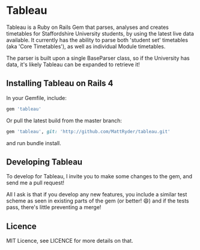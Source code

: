 Tableau
=========

Tableau is a Ruby on Rails Gem that parses, analyses and creates timetables for Staffordshire University students, by using the latest live data available. It currently has the ability to parse both 'student set' timetables (aka 'Core Timetables'), as well as individual Module timetables.

The parser is built upon a single BaseParser class, so if the University has data, it's likely Tableau can be expanded to retrieve it!

Installing Tableau on Rails 4
--------------------
In your Gemfile, include:
``` ruby
gem 'tableau'
```

Or pull the latest build from the master branch:

``` ruby
gem 'tableau', git: 'http://github.com/MattRyder/tableau.git'
```

and run bundle install.

Developing Tableau
--------------------

To develop for Tableau, I invite you to make some changes to the gem, and send me a pull request!

All I ask is that if you develop any new features, you include a similar test scheme as seen in existing parts of the gem (or better! :smile:) and if the tests pass, there's little preventing a merge!


Licence
-------------------
MIT Licence, see LICENCE for more details on that.
